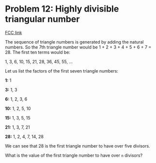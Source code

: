 # Problem 12: Highly divisible triangular number

[FCC link](https://www.freecodecamp.org/learn/coding-interview-prep/project-euler/problem-12-highly-divisible-triangular-number)

The sequence of triangle numbers is generated by adding the natural numbers. So
the 7th triangle number would be 1 + 2 + 3 + 4 + 5 + 6 + 7 = 28. The first ten
terms would be:

1, 3, 6, 10, 15, 21, 28, 36, 45, 55, ...

Let us list the factors of the first seven triangle numbers:

**1:** 1

**3:** 1, 3

**6:** 1, 2, 3, 6

**10:** 1, 2, 5, 10

**15:** 1, 3, 5, 15

**21:** 1, 3, 7, 21

**28:** 1, 2, 4, 7, 14, 28

We can see that 28 is the first triangle number to have over five divisors.

What is the value of the first triangle number to have over `n` divisors?
